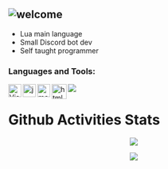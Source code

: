 ![welcome](https://i.imgur.com/yuTd0ek.png) <br/>
---

- Lua main language
- Small Discord bot dev
- Self taught programmer <br />

### Languages and Tools:

<img align="left" alt="Visual Studio Code" width="26px" src="https://i.imgur.com/LwSdAlE.png" />
<img align="left" alt="js" width="26px" src="https://i.imgur.com/3u1wzwE.png" />
<img align="left" alt="mongodb" width="26px" src="https://imgur.com/xN5cFRr.png" />
<img align="left" alt="html" width="30px" src="https://i.imgur.com/P16xRAL.png" />

<!-- ### Jobs
Currently coding discord bots for payments. Send me a message on discord to discuss.<br>
(Reputation) -> [epicnpc.com](https://www.epicnpc.com/members/reconlx.1167846/)<br /> -->







<!-- <details>
<summary><a align ="right">🔎 Statistics </a></summary>

<a>
  <img align="center" src="https://riday-ghstats.vercel.app/api/top-langs/?username=reconlx&theme=tokyonight&layout=compact" />
</a>
<a href="https://github.com/anuraghazra/convoychat">
  <img align="center" src="https://github-readme-stats.vercel.app/api?username=reconlx&show_icons=true&theme=onedark" />
</a>
</details> -->
<img src="https://discord.c99.nl/widget/theme-2/413100574981095425.png" />

<h1>Github Activities Stats</h1>

<p align="center">
  <img align="center" src="https://github-readme-stats.vercel.app/api?username=Voxel0&show_icons=true&theme=dracula">
</p>
  <p align="center">
  <img align="center" src="https://github-readme-stats.vercel.app/api/top-langs/?username=Voxel0&hide=css&theme=dracula">
</p>
